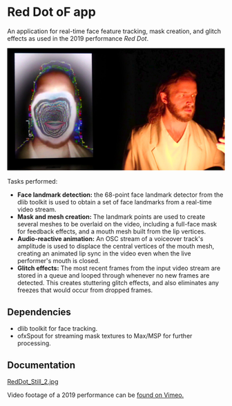 # Red Dot oF app

An application for real-time face feature tracking, mask creation, and glitch effects as used in the 2019 performance _Red Dot_.

![Red Dot performance](RedDot_Still.jpg)

Tasks performed:
- **Face landmark detection:** the 68-point face landmark detector from the dlib toolkit is used to obtain a set of face landmarks from a real-time video stream. 
- **Mask and mesh creation:** The landmark points are used to create several meshes to be overlaid on the video, including a full-face mask for feedback effects, and a mouth mesh built from the lip vertices.
- **Audio-reactive animation:** An OSC stream of a voiceover track's amplitude is used to displace the central vertices of the mouth mesh, creating an animated lip sync in the video even when the live performer's mouth is closed.
- **Glitch effects:** The most recent frames from the input video stream are stored in a queue and looped through whenever no new frames are detected. This creates stuttering glitch effects, and also eliminates any freezes that would occur from dropped frames.

## Dependencies

- dlib toolkit for face tracking.
- ofxSpout for streaming mask textures to Max/MSP for further processing.

## Documentation

[RedDot_Still_2.jpg](https://vimeo.com/manage/368921859)

Video footage of a 2019 performance can be [found on Vimeo.](https://vimeo.com/manage/368921859)